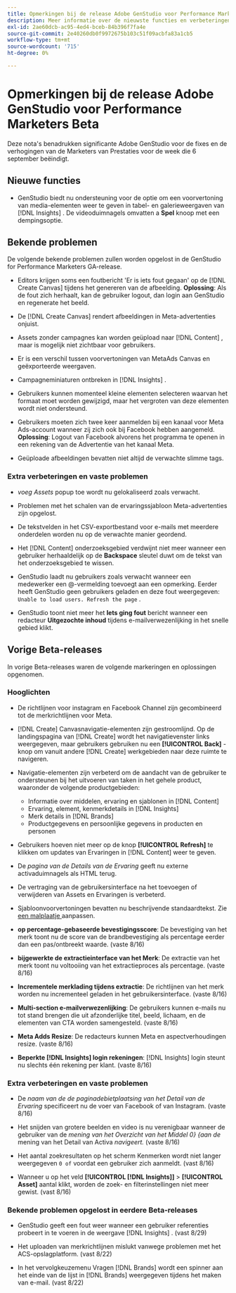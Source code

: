 ```yaml
---
title: Opmerkingen bij de release Adobe GenStudio voor Performance Marketers Beta
description: Meer informatie over de nieuwste functies en verbeteringen in de Adobe GenStudio voor Performance Marketers.
exl-id: 2ae60dcb-ac95-4ed4-bceb-84b396f7fa4e
source-git-commit: 2e40260db0f9972675b103c51f09acbfa83a1cb5
workflow-type: tm+mt
source-wordcount: '715'
ht-degree: 0%

---
```


# Opmerkingen bij de release Adobe GenStudio voor Performance Marketers Beta

Deze nota&#39;s benadrukken significante Adobe GenStudio voor de fixes en de verhogingen van de Marketers van Prestaties voor de week die 6 september beëindigt.

## Nieuwe functies

* GenStudio biedt nu ondersteuning voor de optie om een voorvertoning van media-elementen weer te geven in tabel- en galerieweergaven van [!DNL Insights] . De videoduimnagels omvatten a **Spel** knoop met een dempingsoptie. <!-- GS-4398 -->

## Bekende problemen

De volgende bekende problemen zullen worden opgelost in de GenStudio for Performance Marketers GA-release.

* Editors krijgen soms een foutbericht &#39;Er is iets fout gegaan&#39; op de [!DNL Create Canvas] tijdens het genereren van de afbeelding. **Oplossing**: Als de fout zich herhaalt, kan de gebruiker logout, dan login aan GenStudio en regenerate het beeld.  <!-- GS-4813 -->

* De [!DNL Create Canvas] rendert afbeeldingen in Meta-advertenties onjuist. <!-- GS-4864 -->

* Assets zonder campagnes kan worden geüpload naar [!DNL Content] , maar is mogelijk niet zichtbaar voor gebruikers. <!-- GS-4815 -->

* Er is een verschil tussen voorvertoningen van MetaAds Canvas en geëxporteerde weergaven. <!-- GS-4492 4401 -->

* Campagneminiaturen ontbreken in [!DNL Insights] . <!-- GS-4648 -->

* Gebruikers kunnen momenteel kleine elementen selecteren waarvan het formaat moet worden gewijzigd, maar het vergroten van deze elementen wordt niet ondersteund. <!-- GS-3131 -->

* Gebruikers moeten zich twee keer aanmelden bij een kanaal voor Meta Ads-account wanneer zij zich ook bij Facebook hebben aangemeld. **Oplossing**: Logout van Facebook alvorens het programma te openen in een rekening van de Advertentie van het kanaal Meta.

* Geüploade afbeeldingen bevatten niet altijd de verwachte slimme tags. <!-- GS-4856 -->

### Extra verbeteringen en vaste problemen

* _voeg Assets_ popup toe wordt nu gelokaliseerd zoals verwacht. <!-- GS-3834 -->

* Problemen met het schalen van de ervaringssjabloon Meta-advertenties zijn opgelost. <!-- GS-4174 -->

* De tekstvelden in het CSV-exportbestand voor e-mails met meerdere onderdelen worden nu op de verwachte manier geordend. <!-- GS-4013 -->

* Het [!DNL Content] onderzoeksgebied verdwijnt niet meer wanneer een gebruiker herhaaldelijk op de **Backspace** sleutel duwt om de tekst van het onderzoeksgebied te wissen.  <!-- GS-4543 -->

* GenStudio laadt nu gebruikers zoals verwacht wanneer een medewerker een @-vermelding toevoegt aan een opmerking. Eerder heeft GenStudio geen gebruikers geladen en deze fout weergegeven: `Unable to load users. Refresh the page` . <!-- GS-4113 -->

* GenStudio toont niet meer het **Iets ging fout** bericht wanneer een redacteur **Uitgezochte inhoud** tijdens e-mailverwezenlijking in het snelle gebied klikt. <!-- GS-4879 -->

## Vorige Beta-releases

In vorige Beta-releases waren de volgende markeringen en oplossingen opgenomen.

### Hooglichten

* De richtlijnen voor instagram en Facebook Channel zijn gecombineerd tot de merkrichtlijnen voor Meta.

* [!DNL Create] Canvasnavigatie-elementen zijn gestroomlijnd. Op de landingspagina van [!DNL Create] wordt het navigatievenster links weergegeven, maar gebruikers gebruiken nu een **[!UICONTROL Back]** -knop om vanuit andere [!DNL Create] werkgebieden naar deze ruimte te navigeren.

* Navigatie-elementen zijn verbeterd om de aandacht van de gebruiker te ondersteunen bij het uitvoeren van taken in het gehele product, waaronder de volgende productgebieden:

   * Informatie over middelen, ervaring en sjablonen in [!DNL Content]
   * Ervaring, element, kenmerkdetails in [!DNL Insights]
   * Merk details in [!DNL Brands]
   * Productgegevens en persoonlijke gegevens in producten en personen

* Gebruikers hoeven niet meer op de knop **[!UICONTROL Refresh]** te klikken om updates van Ervaringen in [!DNL Content] weer te geven.

* De _pagina van de Details van de Ervaring_ geeft nu externe activaduimnagels als HTML terug.

* De vertraging van de gebruikersinterface na het toevoegen of verwijderen van Assets en Ervaringen is verbeterd.

* Sjabloonvoorvertoningen bevatten nu beschrijvende standaardtekst. Zie [ een malplaatje ](https://experienceleague.adobe.com/en/docs/genstudio/user-guide/content/templates/customize-template#template-preview) aanpassen.

* **op percentage-gebaseerde bevestigingsscore**: De bevestiging van het merk toont nu de score van de brandbevestiging als percentage eerder dan een pas/ontbreekt waarde. (vaste 8/16)

* **bijgewerkte de extractieinterface van het Merk**: De extractie van het merk toont nu voltooiing van het extractieproces als percentage. (vaste 8/16)

* **Incrementele merklading tijdens extractie**: De richtlijnen van het merk worden nu incrementeel geladen in het gebruikersinterface. (vaste 8/16)

* **Multi-section e-mailverwezenlijking**: De gebruikers kunnen e-mails nu tot stand brengen die uit afzonderlijke titel, beeld, lichaam, en de elementen van CTA worden samengesteld. (vaste 8/16)

* **Meta Adds Resize**: De redacteurs kunnen Meta en aspectverhoudingen resize. (vaste 8/16)

* **Beperkte [!DNL Insights] login rekeningen**: [!DNL Insights] login steunt nu slechts één rekening per klant. (vaste 8/16)

### Extra verbeteringen en vaste problemen

* De _naam van de de paginadebietplaatsing van het Detail van de Ervaring_ specificeert nu de voer van Facebook of van Instagram. (vaste 8/16)

* Het snijden van grotere beelden en video is nu verenigbaar wanneer de gebruiker van de _mening van het Overzicht van het Middel 0} {aan de_ mening van het Detail van Activa _navigeert._ (vaste 8/16)

* Het aantal zoekresultaten op het scherm Kenmerken wordt niet langer weergegeven `0 of` voordat een gebruiker zich aanmeldt. (vast 8/16) <!-- GS-3665 -->

* Wanneer u op het veld **[!UICONTROL [!DNL Insights]]** > **[!UICONTROL Asset]** aantal klikt, worden de zoek- en filterinstellingen niet meer gewist. (vast 8/16) <!-- GS-3476 -->

### Bekende problemen opgelost in eerdere Beta-releases

* GenStudio geeft een fout weer wanneer een gebruiker referenties probeert in te voeren in de weergave [!DNL Insights] . (vast 8/29) <!-- GS-4689 -->

* Het uploaden van merkrichtlijnen mislukt vanwege problemen met het ACS-opslagplatform. (vast 8/22) <!-- GS-4369 -->

* In het vervolgkeuzemenu Vragen [!DNL Brands] wordt een spinner aan het einde van de lijst in [!DNL Brands] weergegeven tijdens het maken van e-mail. (vast 8/22) <!-- GS-4077 -->
